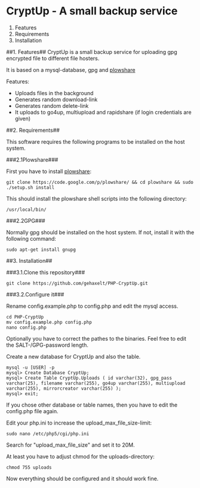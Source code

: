 CryptUp - A small backup service
===========================

1. Features
2. Requirements
3. Installation

##1. Features##
CryptUp is a small backup service for uploading gpg encrypted file to different file hosters.

It is based on a mysql-database, gpg and [plowshare](http://code.google.com/p/plowshare/wiki/Readme)

Features:
- Uploads files in the background
- Generates random download-link
- Generates random delete-link
- It uploads to go4up, multiupload and rapidshare (if login credentials are given)

##2. Requirements##

This software requires the following programs to be installed on the host system.

###2.1Plowshare###

First you have to install [plowshare](http://code.google.com/p/plowshare/wiki/Readme):

	git clone https://code.google.com/p/plowshare/ && cd plowshare && sudo ./setup.sh install

This should install the plowshare shell scripts into the following directory:

	/usr/local/bin/


###2.2GPG###

Normally gpg should be installed on the host system. If not, install it with the following command:

	sudo apt-get install gnupg

##3. Installation##

###3.1.Clone this repository###

	git clone https://github.com/gehaxelt/PHP-CryptUp.git

###3.2.Configure it###
	
Rename config.example.php to config.php and edit the mysql access.

	cd PHP-CryptUp
	mv config.example.php config.php
	nano config.php

Optionally you have to correct the pathes to the binaries.
Feel free to edit the SALT-/GPG-password length.

Create a new database for CryptUp and also the table. 

	mysql -u [USER] -p 
	mysql> Create Database CryptUp;
	mysql> Create Table CryptUp.Uploads ( id varchar(32), gpg_pass varchar(25), filename varchar(255), go4up varchar(255), multiupload varchar(255), mirrorcreator varchar(255) );
	mysql> exit;

If you chose other database or table names, then you have to edit the config.php file again.

Edit your php.ini to increase the upload_max_file_size-limit:

	sudo nano /etc/php5/cgi/php.ini

Search for "upload_max_file_size" and set it to 20M.

At least you have to adjust chmod for the uploads-directory:

	chmod 755 uploads

Now everything should be configured and it should work fine.


